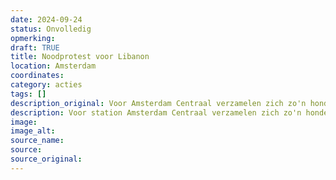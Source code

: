 ```yaml
---
date: 2024-09-24
status: Onvolledig
opmerking: 
draft: TRUE
title: Noodprotest voor Libanon
location: Amsterdam
coordinates: 
category: acties
tags: []
description_original: Voor Amsterdam Centraal verzamelen zich zo'n honderd mensen om te protesteren tegen de Israëlische aanvallen op Libanon. 
description: Voor station Amsterdam Centraal verzamelen zich zo'n honderd mensen om te protesteren tegen de zionistische aanvallen op Libanon. 
image: 
image_alt: 
source_name: 
source: 
source_original: 
---
```

